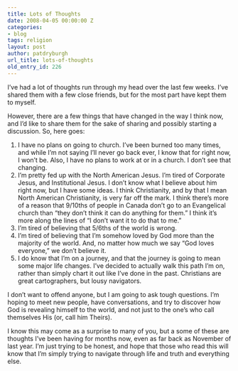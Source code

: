 ```yaml
---
title: Lots of Thoughts
date: 2008-04-05 00:00:00 Z
categories:
- blog
tags: religion
layout: post
author: patdryburgh
url_title: lots-of-thoughts
old_entry_id: 226
---
```


I’ve had a lot of thoughts run through my head over the last few weeks. I’ve shared them with a few close friends, but for the most part have kept them to myself.

However, there are a few things that have changed in the way I think now, and I’d like to share them for the sake of sharing and possibly starting a discussion. So, here goes:

1. I have no plans on going to church. I’ve been burned too many times, and while I’m not saying I’ll never go back ever, I know that for right now, I won’t be. Also, I have no plans to work at or in a church. I don’t see that changing.
2. I’m pretty fed up with the North American Jesus. I’m tired of Corporate Jesus, and Institutional Jesus. I don’t know what I believe about him right now, but I have some ideas. I think Christianity, and by that I mean North American Christianity, is very far off the mark. I think there’s more of a reason that 9/10ths of people in Canada don’t go to an Evangelical church than “they don’t think it can do anything for them.” I think it’s more along the lines of “I don’t want it to do that to me.”
3. I’m tired of believing that 5/6ths of the world is wrong.
4. I’m tired of believing that I’m somehow loved by God more than the majority of the world. And, no matter how much we say “God loves everyone,” we don’t believe it.
5. I do know that I’m on a journey, and that the journey is going to mean some major life changes. I’ve decided to actually walk this path I’m on, rather than simply chart it out like I’ve done in the past. Christians are great cartographers, but lousy navigators.

I don’t want to offend anyone, but I am going to ask tough questions. I’m hoping to meet new people, have conversations, and try to discover how God is revealing himself to the world, and not just to the one’s who call themselves His (or, call him Theirs).

I know this may come as a surprise to many of you, but a some of these are thoughts I’ve been having for months now, even as far back as November of last year. I’m just trying to be honest, and hope that those who read this will know that I’m simply trying to navigate through life and truth and everything else.
